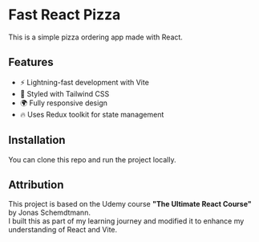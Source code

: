 # Fast React Pizza

This is a simple pizza ordering app made with React. 

## Features
- ⚡ Lightning-fast development with Vite
- 🎨 Styled with Tailwind CSS
- 🌍 Fully responsive design
- 🔥 Uses Redux toolkit for state management

## Installation

You can clone this repo and run the project locally.

## Attribution  
This project is based on the Udemy course **"The Ultimate React Course"** by Jonas Schemdtmann.  
I built this as part of my learning journey and modified it to enhance my understanding of React and Vite.  



